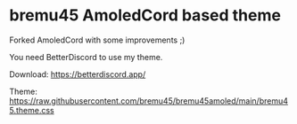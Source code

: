 # bremu45 AmoledCord based theme
Forked AmoledCord with some improvements ;)

You need BetterDiscord to use my theme.

Download: https://betterdiscord.app/

Theme: https://raw.githubusercontent.com/bremu45/bremu45amoled/main/bremu45.theme.css
